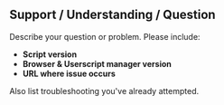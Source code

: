## Support / Understanding / Question

Describe your question or problem. Please include:

- **Script version**
- **Browser & Userscript manager version**
- **URL where issue occurs**

Also list troubleshooting you've already attempted.